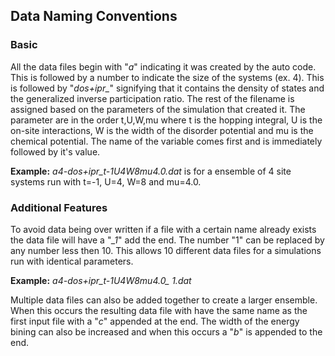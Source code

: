 <html>

<h2>Data Naming Conventions</h2>
<h3>Basic</h3>
<p>All the data files begin with "<em>a</em>" indicating it was created by the auto code. This is followed by a number to indicate the size of the systems (ex. 4). This is followed by "<em>dos+ipr_</em>" signifying that it contains the density of states and the generalized inverse participation ratio. The rest of the filename is assigned based on the parameters of the simulation that created it. The parameter are in the order t,U,W,mu  where t is the hopping integral, U is the on-site interactions, W is the width of the disorder potential and mu is the chemical potential. The name of the variable comes first and is immediately followed by it's value.</p>
<p><strong>Example:</strong> <em>a4-dos+ipr_t-1U4W8mu4.0.dat</em> is for a ensemble of 4 site systems run with t=-1, U=4, W=8 and mu=4.0.</p>
<h3>Additional Features</h3>
<p>To avoid data being over written if a file with a certain name already exists the data file will have a "<em>_1</em>" add the end. The number "1" can be replaced by any number less then 10. This allows 10 different data files for a simulations run with identical parameters.</p>
<p><strong>Example:</strong> <em>a4-dos+ipr_t-1U4W8mu4.0&#95 1.dat</em></p>
<p>Multiple data files can also be added together to create a larger ensemble. When this occurs the resulting data file with have the same name as the first input file with a "<em>c</em>" appended at the end. The width of the energy bining can also be increased and when this occurs a "<em>b</em>" is appended to the end.<p>
</html>
